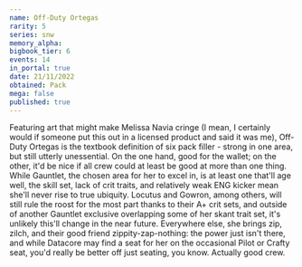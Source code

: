 ```yaml
---
name: Off-Duty Ortegas
rarity: 5
series: snw
memory_alpha:
bigbook_tier: 6
events: 14
in_portal: true
date: 21/11/2022
obtained: Pack
mega: false
published: true
---
```


Featuring art that might make Melissa Navia cringe (I mean, I certainly would if someone put this out in a licensed product and said it was me), Off-Duty Ortegas is the textbook definition of six pack filler - strong in one area, but still utterly unessential. On the one hand, good for the wallet; on the other, it'd be nice if all crew could at least be good at more than one thing. While Gauntlet, the chosen area for her to excel in, is at least one that'll age well, the skill set, lack of crit traits, and relatively weak ENG kicker mean she'll never rise to true ubiquity. Locutus and Gowron, among others, will still rule the roost for the most part thanks to their A+ crit sets, and outside of another Gauntlet exclusive overlapping some of her skant trait set, it's unlikely this'll change in the near future. Everywhere else, she brings zip, zilch, and their good friend zippity-zap-nothing: the power just isn't there, and while Datacore may find a seat for her on the occasional Pilot or Crafty seat, you'd really be better off just seating, you know. Actually good crew.
